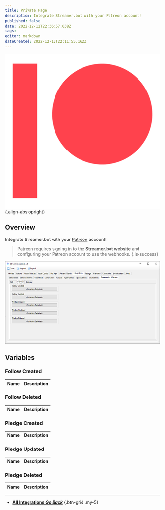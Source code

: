 ```yaml
---
title: Private Page
description: Integrate Streamer.bot with your Patreon account!
published: false
date: 2022-12-12T22:36:57.038Z
tags: 
editor: markdown
dateCreated: 2022-12-12T22:11:55.162Z
---
```


![digital-patreon-logo_coral.png](/digital-patreon-logo_coral.png){.align-abstopright}

## Overview
Integrate Streamer.bot with your [Patreon](https://www.patreon.com/) account!

> Patreon requires signing in to the **Streamer.bot website** and configuring your Patreon account to use the webhooks.
{.is-success}

![patreon-integration.png](/patreon-integration.png)

## Variables
### Follow Created
Name | Description
----:|:------------

### Follow Deleted
Name | Description
----:|:------------

### Pledge Created
Name | Description
----:|:------------

### Pledge Updated
Name | Description
----:|:------------

### Pledge Deleted
Name | Description
----:|:------------

---

- [<i class="mdi mdi-chevron-left"></i> **All Integrations *Go Back***](/Integrations)
{.btn-grid .my-5}